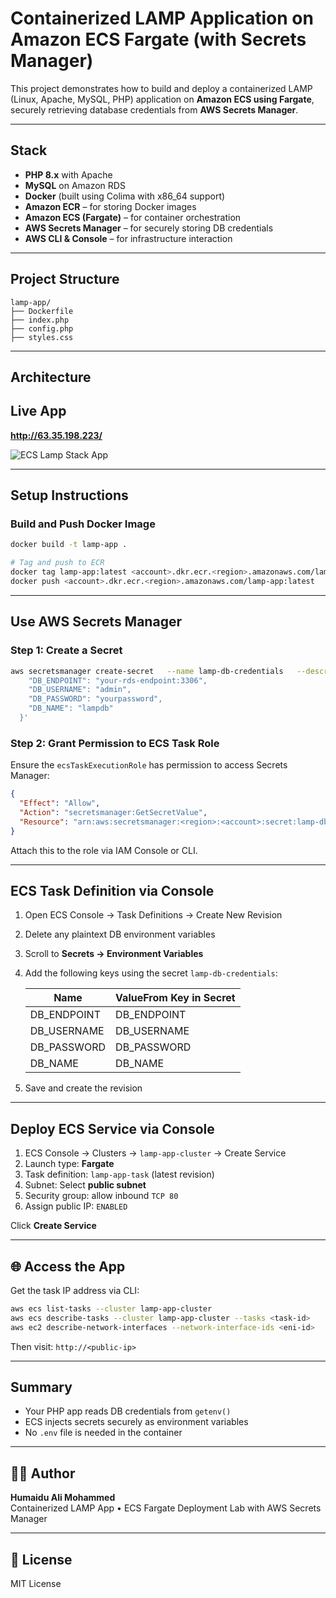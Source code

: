 
# Containerized LAMP Application on Amazon ECS Fargate (with Secrets Manager)

This project demonstrates how to build and deploy a containerized LAMP (Linux, Apache, MySQL, PHP) application on **Amazon ECS using Fargate**, securely retrieving database credentials from **AWS Secrets Manager**.

---

## Stack

- **PHP 8.x** with Apache
- **MySQL** on Amazon RDS
- **Docker** (built using Colima with x86_64 support)
- **Amazon ECR** – for storing Docker images
- **Amazon ECS (Fargate)** – for container orchestration
- **AWS Secrets Manager** – for securely storing DB credentials
- **AWS CLI & Console** – for infrastructure interaction

---

## Project Structure

```
lamp-app/
├── Dockerfile
├── index.php
├── config.php
├── styles.css
```

---

## Architecture


## Live App

**http://63.35.198.223/**

![ECS Lamp Stack App](sreenshots/lamp-stack-app-ecs-home-page.png)

---
## Setup Instructions

### Build and Push Docker Image

```bash
docker build -t lamp-app .

# Tag and push to ECR
docker tag lamp-app:latest <account>.dkr.ecr.<region>.amazonaws.com/lamp-app:latest
docker push <account>.dkr.ecr.<region>.amazonaws.com/lamp-app:latest
```

---

## Use AWS Secrets Manager

### Step 1: Create a Secret

```bash
aws secretsmanager create-secret   --name lamp-db-credentials   --description "RDS credentials for LAMP app"   --secret-string '{
    "DB_ENDPOINT": "your-rds-endpoint:3306",
    "DB_USERNAME": "admin",
    "DB_PASSWORD": "yourpassword",
    "DB_NAME": "lampdb"
  }'
```

### Step 2: Grant Permission to ECS Task Role

Ensure the `ecsTaskExecutionRole` has permission to access Secrets Manager:

```json
{
  "Effect": "Allow",
  "Action": "secretsmanager:GetSecretValue",
  "Resource": "arn:aws:secretsmanager:<region>:<account>:secret:lamp-db-credentials*"
}
```

Attach this to the role via IAM Console or CLI.

---

## ECS Task Definition via Console

1. Open ECS Console → Task Definitions → Create New Revision
2. Delete any plaintext DB environment variables
3. Scroll to **Secrets → Environment Variables**
4. Add the following keys using the secret `lamp-db-credentials`:

   | Name         | ValueFrom Key in Secret |
   |--------------|--------------------------|
   | DB_ENDPOINT  | DB_ENDPOINT              |
   | DB_USERNAME  | DB_USERNAME              |
   | DB_PASSWORD  | DB_PASSWORD              |
   | DB_NAME      | DB_NAME                  |

5. Save and create the revision

---

##  Deploy ECS Service via Console

1. ECS Console → Clusters → `lamp-app-cluster` → Create Service
2. Launch type: **Fargate**
3. Task definition: `lamp-app-task` (latest revision)
4. Subnet: Select **public subnet**
5. Security group: allow inbound `TCP 80`
6. Assign public IP: `ENABLED`

Click **Create Service**

---

## 🌐 Access the App

Get the task IP address via CLI:

```bash
aws ecs list-tasks --cluster lamp-app-cluster
aws ecs describe-tasks --cluster lamp-app-cluster --tasks <task-id>
aws ec2 describe-network-interfaces --network-interface-ids <eni-id>   --query "NetworkInterfaces[0].Association.PublicIp" --output text
```

Then visit: `http://<public-ip>`

---

## Summary

- Your PHP app reads DB credentials from `getenv()`
- ECS injects secrets securely as environment variables
- No `.env` file is needed in the container

---

## 👨‍💻 Author

**Humaidu Ali Mohammed**  
Containerized LAMP App • ECS Fargate Deployment Lab with AWS Secrets Manager

---

## 📜 License

MIT License